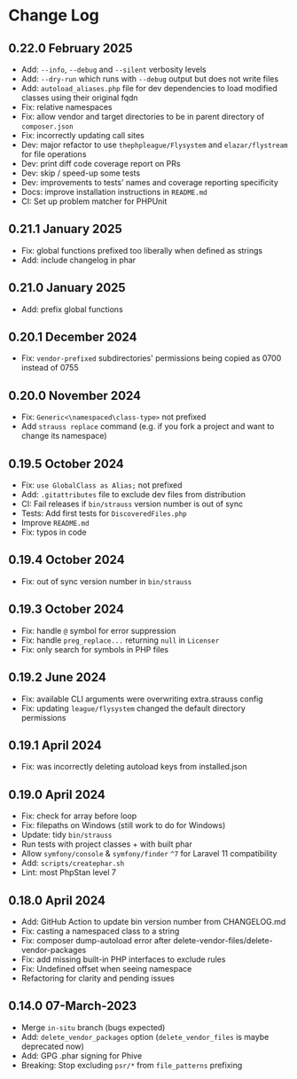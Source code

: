 # Change Log

## 0.22.0 February 2025

* Add: `--info`, `--debug` and `--silent` verbosity levels
* Add: `--dry-run` which runs with `--debug` output but does not write files
* Add: `autoload_aliases.php` file for dev dependencies to load modified classes using their original fqdn
* Fix: relative namespaces
* Fix: allow vendor and target directories to be in parent directory of `composer.json`
* Fix: incorrectly updating call sites
* Dev: major refactor to use `thephpleague/Flysystem` and `elazar/flystream` for file operations
* Dev: print diff code coverage report on PRs
* Dev: skip / speed-up some tests
* Dev: improvements to tests' names and coverage reporting specificity 
* Docs: improve installation instructions in `README.md` 
* CI: Set up problem matcher for PHPUnit

## 0.21.1 January 2025

* Fix: global functions prefixed too liberally when defined as strings
* Add: include changelog in phar

## 0.21.0 January 2025

* Add: prefix global functions

## 0.20.1 December 2024

* Fix: `vendor-prefixed` subdirectories' permissions being copied as 0700 instead of 0755

## 0.20.0 November 2024

* Fix: `Generic<\namespaced\class-type>` not prefixed
* Add `strauss replace` command (e.g. if you fork a project and want to change its namespace)

## 0.19.5 October 2024

* Fix: `use GlobalClass as Alias;` not prefixed
* Add: `.gitattributes` file to exclude dev files from distribution
* CI: Fail releases if `bin/strauss` version number is out of sync
* Tests: Add first tests for `DiscoveredFiles.php`
* Improve `README.md`
* Fix: typos in code

## 0.19.4 October 2024

* Fix: out of sync version number in `bin/strauss`

## 0.19.3 October 2024

* Fix: handle `@` symbol for error suppression
* Fix: handle `preg_replace...` returning `null` in `Licenser`
* Fix: only search for symbols in PHP files

## 0.19.2 June 2024

* Fix: available CLI arguments were overwriting extra.strauss config
* Fix: updating `league/flysystem` changed the default directory permissions

## 0.19.1 April 2024

* Fix: was incorrectly deleting autoload keys from installed.json

## 0.19.0 April 2024

* Fix: check for array before loop
* Fix: filepaths on Windows (still work to do for Windows)
* Update: tidy `bin/strauss`
* Run tests with project classes + with built phar
* Allow `symfony/console` & `symfony/finder` `^7` for Laravel 11 compatibility
* Add: `scripts/createphar.sh`
* Lint: most PhpStan level 7

## 0.18.0 April 2024

* Add: GitHub Action to update bin version number from CHANGELOG.md
* Fix: casting a namespaced class to a string
* Fix: composer dump-autoload error after delete-vendor-files/delete-vendor-packages
* Fix: add missing built-in PHP interfaces to exclude rules
* Fix: Undefined offset when seeing namespace
* Refactoring for clarity and pending issues

## 0.14.0 07-March-2023

* Merge `in-situ` branch (bugs expected)
* Add: `delete_vendor_packages` option (`delete_vendor_files` is maybe deprecated now)
* Add: GPG .phar signing for Phive
* Breaking: Stop excluding `psr/*` from `file_patterns` prefixing
